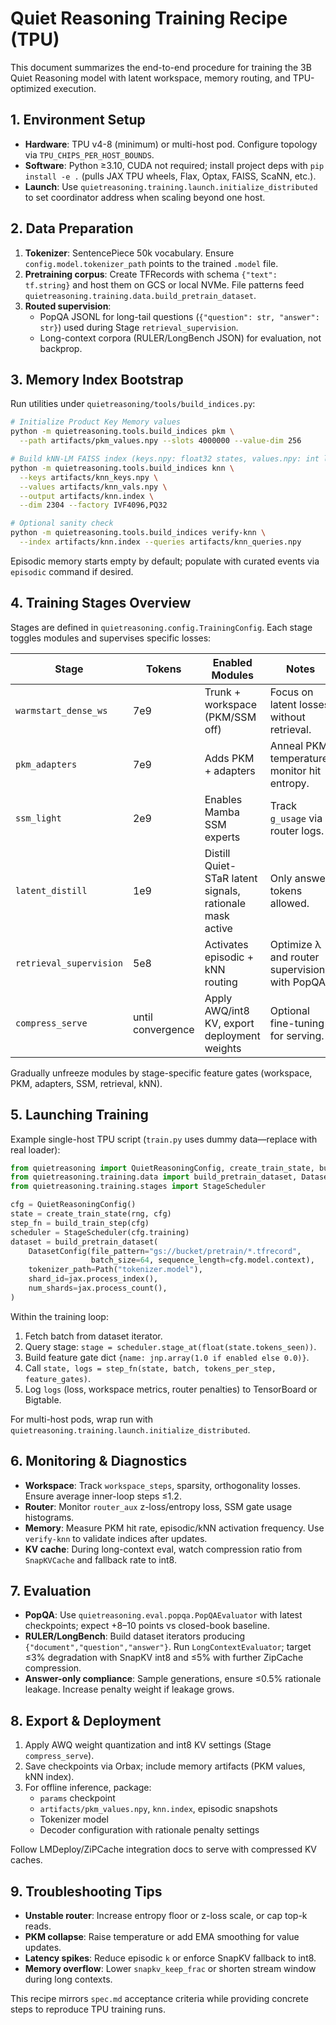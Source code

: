 # Quiet Reasoning Training Recipe (TPU)

This document summarizes the end-to-end procedure for training the 3B Quiet Reasoning model with latent workspace, memory routing, and TPU-optimized execution.

## 1. Environment Setup
- **Hardware**: TPU v4-8 (minimum) or multi-host pod. Configure topology via `TPU_CHIPS_PER_HOST_BOUNDS`.
- **Software**: Python ≥3.10, CUDA not required; install project deps with `pip install -e .` (pulls JAX TPU wheels, Flax, Optax, FAISS, ScaNN, etc.).
- **Launch**: Use `quietreasoning.training.launch.initialize_distributed` to set coordinator address when scaling beyond one host.

## 2. Data Preparation
1. **Tokenizer**: SentencePiece 50k vocabulary. Ensure `config.model.tokenizer_path` points to the trained `.model` file.
2. **Pretraining corpus**: Create TFRecords with schema `{"text": tf.string}` and host them on GCS or local NVMe. File patterns feed `quietreasoning.training.data.build_pretrain_dataset`.
3. **Routed supervision**:
   - PopQA JSONL for long-tail questions (`{"question": str, "answer": str}`) used during Stage `retrieval_supervision`.
   - Long-context corpora (RULER/LongBench JSON) for evaluation, not backprop.

## 3. Memory Index Bootstrap
Run utilities under `quietreasoning/tools/build_indices.py`:

```bash
# Initialize Product Key Memory values
python -m quietreasoning.tools.build_indices pkm \
  --path artifacts/pkm_values.npy --slots 4000000 --value-dim 256

# Build kNN-LM FAISS index (keys.npy: float32 states, values.npy: int labels)
python -m quietreasoning.tools.build_indices knn \
  --keys artifacts/knn_keys.npy \
  --values artifacts/knn_vals.npy \
  --output artifacts/knn.index \
  --dim 2304 --factory IVF4096,PQ32

# Optional sanity check
python -m quietreasoning.tools.build_indices verify-knn \
  --index artifacts/knn.index --queries artifacts/knn_queries.npy
```

Episodic memory starts empty by default; populate with curated events via `episodic` command if desired.

## 4. Training Stages Overview
Stages are defined in `quietreasoning.config.TrainingConfig`. Each stage toggles modules and supervises specific losses:

| Stage | Tokens | Enabled Modules | Notes |
|-------|--------|-----------------|-------|
| `warmstart_dense_ws` | 7e9 | Trunk + workspace (PKM/SSM off) | Focus on latent losses without retrieval. |
| `pkm_adapters` | 7e9 | Adds PKM + adapters | Anneal PKM temperature, monitor hit entropy. |
| `ssm_light` | 2e9 | Enables Mamba SSM experts | Track `g_usage` via router logs. |
| `latent_distill` | 1e9 | Distill Quiet-STaR latent signals, rationale mask active | Only answer tokens allowed. |
| `retrieval_supervision` | 5e8 | Activates episodic + kNN routing | Optimize λ and router supervision with PopQA. |
| `compress_serve` | until convergence | Apply AWQ/int8 KV, export deployment weights | Optional fine-tuning for serving. |

Gradually unfreeze modules by stage-specific feature gates (workspace, PKM, adapters, SSM, retrieval, kNN).

## 5. Launching Training
Example single-host TPU script (`train.py` uses dummy data—replace with real loader):

```python
from quietreasoning import QuietReasoningConfig, create_train_state, build_train_step
from quietreasoning.training.data import build_pretrain_dataset, DatasetConfig
from quietreasoning.training.stages import StageScheduler

cfg = QuietReasoningConfig()
state = create_train_state(rng, cfg)
step_fn = build_train_step(cfg)
scheduler = StageScheduler(cfg.training)
dataset = build_pretrain_dataset(
    DatasetConfig(file_pattern="gs://bucket/pretrain/*.tfrecord",
                  batch_size=64, sequence_length=cfg.model.context),
    tokenizer_path=Path("tokenizer.model"),
    shard_id=jax.process_index(),
    num_shards=jax.process_count(),
)
```

Within the training loop:
1. Fetch batch from dataset iterator.
2. Query stage: `stage = scheduler.stage_at(float(state.tokens_seen))`.
3. Build feature gate dict `{name: jnp.array(1.0 if enabled else 0.0)}`.
4. Call `state, logs = step_fn(state, batch, tokens_per_step, feature_gates)`.
5. Log `logs` (loss, workspace metrics, router penalties) to TensorBoard or Bigtable.

For multi-host pods, wrap run with `quietreasoning.training.launch.initialize_distributed`.

## 6. Monitoring & Diagnostics
- **Workspace**: Track `workspace_steps`, sparsity, orthogonality losses. Ensure average inner-loop steps ≤1.2.
- **Router**: Monitor `router_aux` z-loss/entropy loss, SSM gate usage histograms.
- **Memory**: Measure PKM hit rate, episodic/kNN activation frequency. Use `verify-knn` to validate indices after updates.
- **KV cache**: During long-context eval, watch compression ratio from `SnapKVCache` and fallback rate to int8.

## 7. Evaluation
- **PopQA**: Use `quietreasoning.eval.popqa.PopQAEvaluator` with latest checkpoints; expect +8–10 points vs closed-book baseline.
- **RULER/LongBench**: Build dataset iterators producing `{"document","question","answer"}`. Run `LongContextEvaluator`; target ≤3% degradation with SnapKV int8 and ≤5% with further ZipCache compression.
- **Answer-only compliance**: Sample generations, ensure ≤0.5% rationale leakage. Increase penalty weight if leakage grows.

## 8. Export & Deployment
1. Apply AWQ weight quantization and int8 KV settings (Stage `compress_serve`).
2. Save checkpoints via Orbax; include memory artifacts (PKM values, kNN index).
3. For offline inference, package:
   - `params` checkpoint
   - `artifacts/pkm_values.npy`, `knn.index`, episodic snapshots
   - Tokenizer model
   - Decoder configuration with rationale penalty settings

Follow LMDeploy/ZiPCache integration docs to serve with compressed KV caches.

## 9. Troubleshooting Tips
- **Unstable router**: Increase entropy floor or z-loss scale, or cap top-k reads.
- **PKM collapse**: Raise temperature or add EMA smoothing for value updates.
- **Latency spikes**: Reduce episodic `k` or enforce SnapKV fallback to int8.
- **Memory overflow**: Lower `snapkv_keep_frac` or shorten stream window during long contexts.

This recipe mirrors `spec.md` acceptance criteria while providing concrete steps to reproduce TPU training runs.

